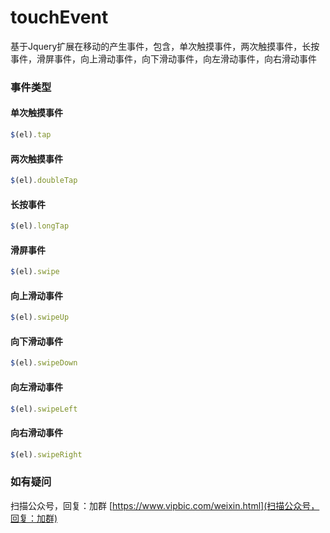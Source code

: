 # touchEvent
基于Jquery扩展在移动的产生事件，包含，单次触摸事件，两次触摸事件，长按事件，滑屏事件，向上滑动事件，向下滑动事件，向左滑动事件，向右滑动事件

### 事件类型
#### 单次触摸事件
```js
$(el).tap
```

#### 两次触摸事件
```js
$(el).doubleTap
```


#### 长按事件
```js
$(el).longTap
```

#### 滑屏事件
```js
$(el).swipe
```

#### 向上滑动事件
```js
$(el).swipeUp
```

#### 向下滑动事件
```js
$(el).swipeDown
```

#### 向左滑动事件
```js
$(el).swipeLeft
```

#### 向右滑动事件
```js
$(el).swipeRight
```

### 如有疑问
扫描公众号，回复：加群
[https://www.vipbic.com/weixin.html](扫描公众号，回复：加群)